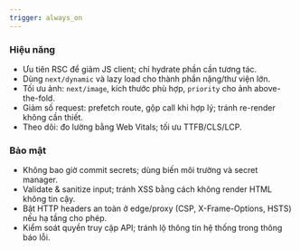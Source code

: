 ```yaml
---
trigger: always_on
---
```


### Hiệu năng

- Ưu tiên RSC để giảm JS client; chỉ hydrate phần cần tương tác.
- Dùng `next/dynamic` và lazy load cho thành phần nặng/thư viện lớn.
- Tối ưu ảnh: `next/image`, kích thước phù hợp, `priority` cho ảnh above-the-fold.
- Giảm số request: prefetch route, gộp call khi hợp lý; tránh re-render không cần thiết.
- Theo dõi: đo lường bằng Web Vitals; tối ưu TTFB/CLS/LCP.

### Bảo mật

- Không bao giờ commit secrets; dùng biến môi trường và secret manager.
- Validate & sanitize input; tránh XSS bằng cách không render HTML không tin cậy.
- Bật HTTP headers an toàn ở edge/proxy (CSP, X-Frame-Options, HSTS) nếu hạ tầng cho phép.
- Kiểm soát quyền truy cập API; tránh lộ thông tin hệ thống trong thông báo lỗi.
